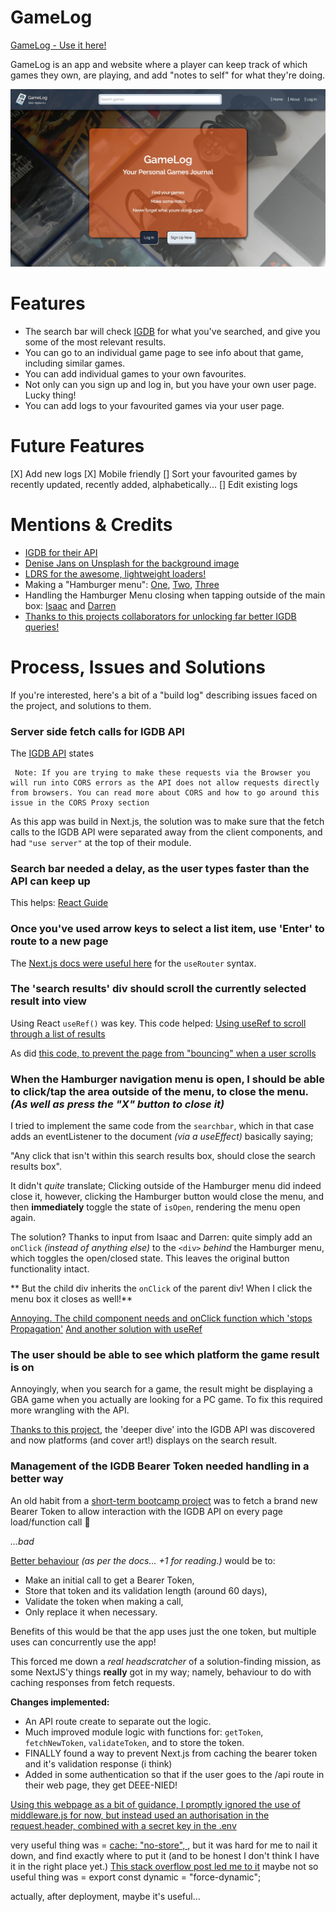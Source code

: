 # GameLog

[GameLog - Use it here!](https://gamelog-diary.vercel.app/)

GameLog is an app and website where a player can keep track of which games they own, are playing, and add "notes to self" for what they're doing.

![Screenshot of home page](./public/GameLog-home-page.jpg)

# Features

- The search bar will check [IGDB](https://www.igdb.com/) for what you've searched, and give you some of the most relevant results.
- You can go to an individual game page to see info about that game, including similar games.
- You can add individual games to your own favourites.
- Not only can you sign up and log in, but you have your own user page. Lucky thing!
- You can add logs to your favourited games via your user page.

# Future Features

[X] Add new logs
[X] Mobile friendly
[] Sort your favourited games by recently updated, recently added, alphabetically...
[] Edit existing logs

# Mentions & Credits

- [IGDB for their API](https://www.igdb.com/)
- [Denise Jans on Unsplash for the background image](https://unsplash.com/photos/black-sony-dslr-camera-on-white-surface-uIemlFWQSC4?utm_content=creditShareLink&utm_medium=referral&utm_source=unsplash)
- [LDRS for the awesome, lightweight loaders!](https://uiball.com/ldrs/)
- Making a "Hamburger menu": [One](https://medium.com/@a.pirus/how-to-create-a-responsive-navigation-bar-in-next-js-13-e5540789a017), [Two](https://stackoverflow.com/questions/73619917/how-to-implement-responsive-mobile-nav-menu-with-next-js), [Three](https://jacobhocker.medium.com/creating-an-animated-hamburger-menu-in-nextjs-tailwind-css-9e332d428811)
- Handling the Hamburger Menu closing when tapping outside of the main box: [Isaac](https://github.com/isaacgomu) and [Darren](https://github.com/djsisson)
- [Thanks to this projects collaborators for unlocking far better IGDB queries!](https://github.com/akuyra1/week12-assignment/tree/main)

# Process, Issues and Solutions

If you're interested, here's a bit of a "build log" describing issues faced on the project, and solutions to them.

### Server side fetch calls for IGDB API

The [IGDB API](https://api-docs.igdb.com/?javascript#requests) states

```
 Note: If you are trying to make these requests via the Browser you will run into CORS errors as the API does not allow requests directly from browsers. You can read more about CORS and how to go around this issue in the CORS Proxy section
```

As this app was build in Next.js, the solution was to make sure that the fetch calls to the IGDB API were separated away from the client components, and had `"use server"` at the top of their module.

### Search bar needed a delay, as the user types faster than the API can keep up

This helps: [React Guide](https://erikmartinjordan.com/start-search-user-not-typing)

### Once you've used arrow keys to select a list item, use 'Enter' to route to a new page

The [Next.js docs were useful here](https://nextjs.org/docs/app/api-reference/functions/use-router) for the `useRouter` syntax.

### The 'search results' div should scroll the currently selected result into view

Using React `useRef()` was key. This code helped: [Using useRef to scroll through a list of results](https://codesandbox.io/p/sandbox/react-autocomplete-forked-0o1hll?file=%2Fsrc%2Fcomponents%2FAutocomplete.js%3A60%2C15-62%2C25)

As did [this code, to prevent the page from "bouncing" when a user scrolls](https://stackoverflow.com/questions/11039885/scrollintoview-causing-the-whole-page-to-move)

### When the Hamburger navigation menu is open, I should be able to click/tap the area outside of the menu, to close the menu. _(As well as press the "X" button to close it)_

I tried to implement the same code from the `searchbar`, which in that case adds an eventListener to the document _(via a useEffect)_ basically saying;

"Any click that isn't within this search results box, should close the search results box".

It didn't _quite_ translate; Clicking outside of the Hamburger menu did indeed close it, however, clicking the Hamburger button would close the menu, and then **immediately** toggle the state of `isOpen`, rendering the menu open again.

The solution?
Thanks to input from Isaac and Darren: quite simply add an `onClick` _(instead of anything else)_ to the `<div>` _behind_ the Hamburger menu, which toggles the open/closed state. This leaves the original button functionality intact.

** But the child div inherits the `onClick` of the parent div! When I click the menu box it closes as well!**

[Annoying. The child component needs and onClick function which 'stops Propagation'](https://dev.to/kunal/how-to-stop-child-elements-from-inheriting-parent-element-s-onclick-in-react-583h)
[And another solution with useRef](https://stackoverflow.com/questions/60811792/react-how-to-ignore-onclick-for-child-element/75562746#75562746)

### The user should be able to see which platform the game result is on

Annoyingly, when you search for a game, the result might be displaying a GBA game when you actually are looking for a PC game. To fix this required more wrangling with the API.

[Thanks to this project](https://github.com/akuyra1/week12-assignment/tree/main), the 'deeper dive' into the IGDB API was discovered and now platforms (and cover art!) displays on the search result.

### Management of the IGDB Bearer Token needed handling in a better way

An old habit from a [short-term bootcamp project](https://github.com/preciousdafitohwo/Week-5-Group-Project?tab=readme-ov-file) was to fetch a brand new Bearer Token to allow interaction with the IGDB API on every page load/function call 👀

_...bad_

[Better behaviour](https://dev.twitch.tv/docs/authentication/) _(as per the docs... +1 for reading.)_ would be to:

- Make an initial call to get a Bearer Token,
- Store that token and its validation length (around 60 days),
- Validate the token when making a call,
- Only replace it when necessary.

Benefits of this would be that the app uses just the one token, but multiple uses can concurrently use the app!

This forced me down a _real headscratcher_ of a solution-finding mission, as some NextJS'y things **really** got in my way; namely, behaviour to do with caching responses from fetch requests.

**Changes implemented:**

- An API route create to separate out the logic.
- Much improved module logic with functions for: `getToken`, `fetchNewToken`, `validateToken`, and to store the token.
- FINALLY found a way to prevent Next.js from caching the bearer token and it's validation response (i think)
- Added in some authentication so that if the user goes to the /api route in their web page, they get DEEE-NIED!

[Using this webpage as a bit of guidance, I promptly ignored the use of middleware.js for now, but instead used an authorisation in the request.header, combined with a secret key in the .env](https://blog.tericcabrel.com/protect-your-api-routes-in-next-js-with-middleware/)

very useful thing was = [cache: "no-store",
](https://nextjs.org/docs/app/building-your-application/caching), but it was hard for me to nail it down, and find exactly where to put it (and to be honest I don't think I have it in the right place yet.) [This stack overflow post led me to it](https://stackoverflow.com/questions/77475455/nextjs-14-appears-to-be-caching-api-request-data-even-when-data-has-changed)
maybe not so useful thing was = export const dynamic = "force-dynamic";

actually, after deployment, maybe it's useful...
